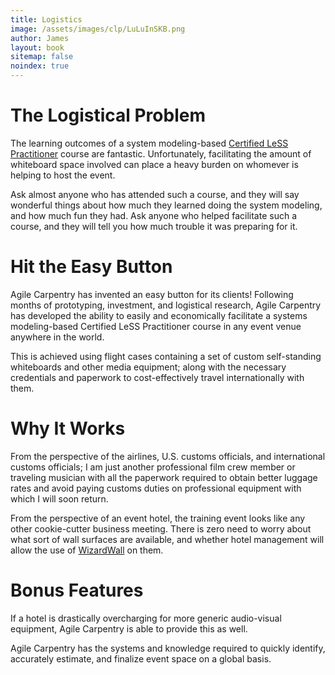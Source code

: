 ```yaml
---
title: Logistics
image: /assets/images/clp/LuLuInSKB.png
author: James
layout: book
sitemap: false
noindex: true
---
```


# The Logistical Problem

The learning outcomes of a system modeling-based [Certified LeSS Practitioner]({{site.baseurl}}/clp/global/) course are fantastic. Unfortunately, facilitating the amount of whiteboard space involved can place a heavy burden on whomever is helping to host the event.

Ask almost anyone who has attended such a course, and they will say wonderful things about how much they learned doing the system modeling, and how much fun they had. Ask anyone who helped facilitate such a course, and they will tell you how much trouble it was preparing for it.

# Hit the Easy Button

Agile Carpentry has invented an easy button for its clients! Following months of prototyping, investment, and logistical research, Agile Carpentry has developed the ability to easily and economically facilitate a systems modeling-based Certified LeSS Practitioner course in any event venue anywhere in the world.

This is achieved using flight cases containing a set of custom self-standing whiteboards and other media equipment; along with the necessary credentials and paperwork to cost-effectively travel internationally with them.

# Why It Works

From the perspective of the airlines, U.S. customs officials, and international customs officials; I am just another professional film crew member or traveling musician with all the paperwork required to obtain better luggage rates and avoid paying customs duties on professional equipment with which I will soon return.

From the perspective of an event hotel, the training event looks like any other cookie-cutter business meeting. There is zero need to worry about what sort of wall surfaces are available, and whether hotel management will allow the use of [WizardWall](https://wizardwall.com/) on them. 

# Bonus Features

If a hotel is drastically overcharging for more generic audio-visual equipment, Agile Carpentry is able to provide this as well.

Agile Carpentry has the systems and knowledge required to quickly identify, accurately estimate, and finalize event space on a global basis.


